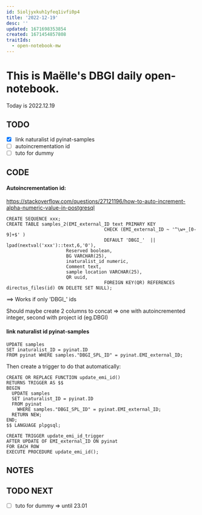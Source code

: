 ```yaml
---
id: 5ioljyxkuh1yfeq1ivfi0p4
title: '2022-12-19'
desc: ''
updated: 1671698353854
created: 1671454857808
traitIds:
  - open-notebook-mw
---
```



# This is Maëlle's DBGI daily open-notebook.

Today is 2022.12.19


## TODO

- [x] link naturalist id pyinat-samples
- [ ] autoincrementation id
- [ ] tuto for dummy

## CODE
#### Autoincrementation id:
https://stackoverflow.com/questions/27121196/how-to-auto-increment-alpha-numeric-value-in-postgresql

```psql
CREATE SEQUENCE xxx;
CREATE TABLE samples_2(EMI_external_ID text PRIMARY KEY 
                                    CHECK (EMI_external_ID ~ '^\w+_[0-9]+$' ) 
                                    DEFAULT 'DBGI_'  || lpad(nextval('xxx')::text,6,'0'), 
                      Reserved boolean,
                      BG VARCHAR(25),
                      inaturalist_id numeric,
                      Comment text,
                      sample location VARCHAR(25),
                      QR uuid,
                                    FOREIGN KEY(QR) REFERENCES directus_files(id) ON DELETE SET NULL);
```

==> Works if only 'DBGI_' ids

Should maybe create 2 columns to concat => one with autoincremented integer, second with project id (eg.DBGI)

#### link naturalist id pyinat-samples
```psql
UPDATE samples
SET inaturalist_ID = pyinat.ID
FROM pyinat WHERE samples."DBGI_SPL_ID" = pyinat.EMI_external_ID;
```

Then create a trigger to do that automatically:

```psql
CREATE OR REPLACE FUNCTION update_emi_id()
RETURNS TRIGGER AS $$
BEGIN
  UPDATE samples
  SET inaturalist_ID = pyinat.ID
  FROM pyinat 
    WHERE samples."DBGI_SPL_ID" = pyinat.EMI_external_ID;
  RETURN NEW;
END;
$$ LANGUAGE plpgsql;

CREATE TRIGGER update_emi_id_trigger
AFTER UPDATE OF EMI_external_ID ON pyinat
FOR EACH ROW
EXECUTE PROCEDURE update_emi_id();
```



## NOTES

## TODO NEXT

- [ ] tuto for dummy => until 23.01

